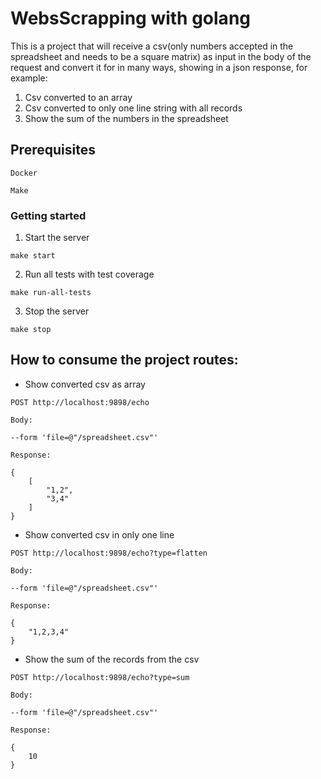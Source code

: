 # WebsScrapping with golang

This is a project that will receive a csv(only numbers accepted in the spreadsheet and needs to be a square matrix) as input in the body of the request and convert it for in many ways, showing in a json response, for example:
1. Csv converted to an array
2. Csv converted to only one line string with all records
3. Show the sum of the numbers in the spreadsheet

## Prerequisites

```
Docker
```

```
Make
```

### Getting started

1. Start the server

```
make start
```

2. Run all tests with test coverage

```
make run-all-tests
```

3. Stop the server

```
make stop
```

## How to consume the project routes:

- Show converted csv as array

```
POST http://localhost:9898/echo
```

```
Body:
```

```
--form 'file=@"/spreadsheet.csv"'
```

```
Response: 
```

```
{
    [
        "1,2",
        "3,4"
    ]
}
```

- Show converted csv in only one line

```
POST http://localhost:9898/echo?type=flatten
```

```
Body:
```

```
--form 'file=@"/spreadsheet.csv"'
```

```
Response: 
```

```
{
    "1,2,3,4"
}
```

- Show the sum of the records from the csv

```
POST http://localhost:9898/echo?type=sum
```

```
Body:
```

```
--form 'file=@"/spreadsheet.csv"'
```

```
Response: 
```

```
{
    10
}
```
